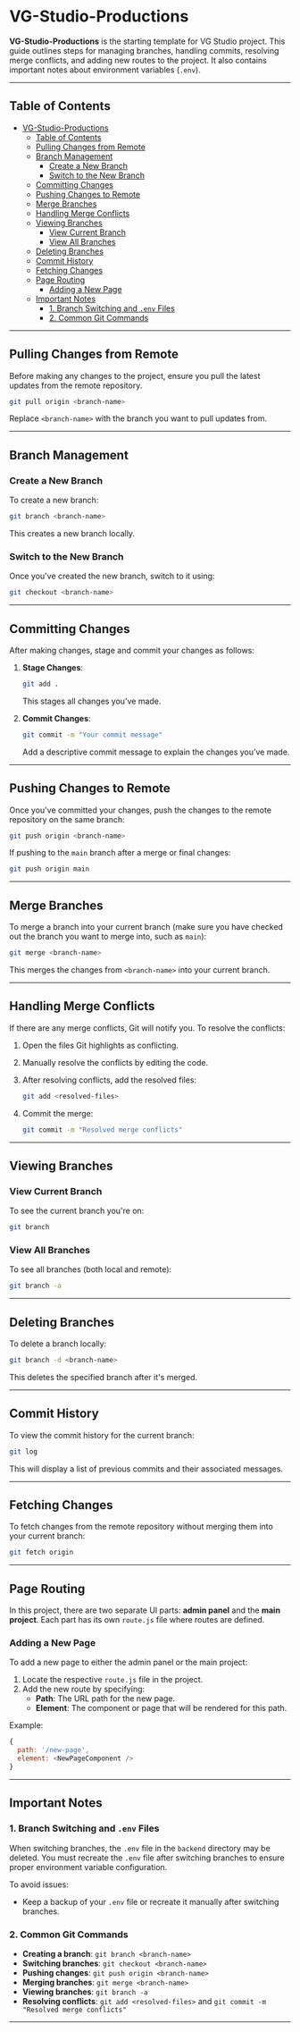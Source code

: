 # VG-Studio-Productions

**VG-Studio-Productions** is the starting template for VG Studio project. This guide outlines steps for managing branches, handling commits, resolving merge conflicts, and adding new routes to the project. It also contains important notes about environment variables (`.env`).

---

## Table of Contents

- [VG-Studio-Productions](#vg-studio-productions)
  - [Table of Contents](#table-of-contents)
  - [Pulling Changes from Remote](#pulling-changes-from-remote)
  - [Branch Management](#branch-management)
    - [Create a New Branch](#create-a-new-branch)
    - [Switch to the New Branch](#switch-to-the-new-branch)
  - [Committing Changes](#committing-changes)
  - [Pushing Changes to Remote](#pushing-changes-to-remote)
  - [Merge Branches](#merge-branches)
  - [Handling Merge Conflicts](#handling-merge-conflicts)
  - [Viewing Branches](#viewing-branches)
    - [View Current Branch](#view-current-branch)
    - [View All Branches](#view-all-branches)
  - [Deleting Branches](#deleting-branches)
  - [Commit History](#commit-history)
  - [Fetching Changes](#fetching-changes)
  - [Page Routing](#page-routing)
    - [Adding a New Page](#adding-a-new-page)
  - [Important Notes](#important-notes)
    - [1. Branch Switching and `.env` Files](#1-branch-switching-and-env-files)
    - [2. Common Git Commands](#2-common-git-commands)

---

## Pulling Changes from Remote

Before making any changes to the project, ensure you pull the latest updates from the remote repository.

```bash
git pull origin <branch-name>
```

Replace `<branch-name>` with the branch you want to pull updates from.

---

## Branch Management

### Create a New Branch

To create a new branch:

```bash
git branch <branch-name>
```

This creates a new branch locally.

### Switch to the New Branch

Once you've created the new branch, switch to it using:

```bash
git checkout <branch-name>
```

---

## Committing Changes

After making changes, stage and commit your changes as follows:

1. **Stage Changes**:

   ```bash
   git add .
   ```

   This stages all changes you’ve made.

2. **Commit Changes**:

   ```bash
   git commit -m "Your commit message"
   ```

   Add a descriptive commit message to explain the changes you’ve made.

---

## Pushing Changes to Remote

Once you've committed your changes, push the changes to the remote repository on the same branch:

```bash
git push origin <branch-name>
```

If pushing to the `main` branch after a merge or final changes:

```bash
git push origin main
```

---

## Merge Branches

To merge a branch into your current branch (make sure you have checked out the branch you want to merge into, such as `main`):

```bash
git merge <branch-name>
```

This merges the changes from `<branch-name>` into your current branch.

---

## Handling Merge Conflicts

If there are any merge conflicts, Git will notify you. To resolve the conflicts:

1. Open the files Git highlights as conflicting.
2. Manually resolve the conflicts by editing the code.
3. After resolving conflicts, add the resolved files:

   ```bash
   git add <resolved-files>
   ```

4. Commit the merge:

   ```bash
   git commit -m "Resolved merge conflicts"
   ```

---

## Viewing Branches

### View Current Branch

To see the current branch you're on:

```bash
git branch
```

### View All Branches

To see all branches (both local and remote):

```bash
git branch -a
```

---

## Deleting Branches

To delete a branch locally:

```bash
git branch -d <branch-name>
```

This deletes the specified branch after it's merged.

---

## Commit History

To view the commit history for the current branch:

```bash
git log
```

This will display a list of previous commits and their associated messages.

---

## Fetching Changes

To fetch changes from the remote repository without merging them into your current branch:

```bash
git fetch origin
```

---

## Page Routing

In this project, there are two separate UI parts: **admin panel** and the **main project**. Each part has its own `route.js` file where routes are defined.

### Adding a New Page

To add a new page to either the admin panel or the main project:

1. Locate the respective `route.js` file in the project.
2. Add the new route by specifying:
   - **Path**: The URL path for the new page.
   - **Element**: The component or page that will be rendered for this path.

Example:

```javascript
{
  path: '/new-page',
  element: <NewPageComponent />
}
```

---

## Important Notes

### 1. Branch Switching and `.env` Files

When switching branches, the `.env` file in the `backend` directory may be deleted. You must recreate the `.env` file after switching branches to ensure proper environment variable configuration.

To avoid issues:

- Keep a backup of your `.env` file or recreate it manually after switching branches.

### 2. Common Git Commands

- **Creating a branch**: `git branch <branch-name>`
- **Switching branches**: `git checkout <branch-name>`
- **Pushing changes**: `git push origin <branch-name>`
- **Merging branches**: `git merge <branch-name>`
- **Viewing branches**: `git branch -a`
- **Resolving conflicts**: `git add <resolved-files>` and `git commit -m "Resolved merge conflicts"`

---
